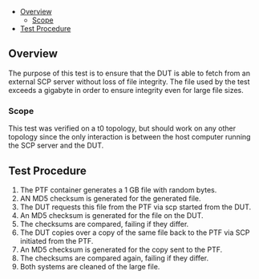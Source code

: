 - [Overview](#overview)
     - [Scope](#scope)
 - [Test Procedure](#test-procedure)

## Overview
The purpose of this test is to ensure that the DUT is able to fetch from an external SCP server without loss of file integrity. The file used by the test exceeds a gigabyte in order to ensure integrity even for large file sizes.

### Scope
This test was verified on a t0 topology, but should work on any other topology since the only interaction is between the host computer running the SCP server and the DUT.

## Test Procedure

1. The PTF container generates a 1 GB file with random bytes.
2. AN MD5 checksum is generated for the generated file.
3. The DUT requests this file from the PTF via scp started from the DUT.
4. An MD5 checksum is generated for the file on the DUT.
5. The checksums are compared, failing if they differ.
6. The DUT copies over a copy of the same file back to the PTF via SCP initiated from the PTF.
7. An MD5 checksum is generated for the copy sent to the PTF.
8. The checksums are compared again, failing if they differ.
9. Both systems are cleaned of the large file.

